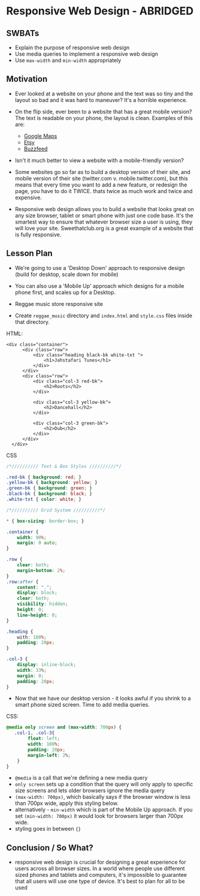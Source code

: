 # Responsive Web Design - ABRIDGED

## SWBATs
+ Explain the purpose of responsive web design
+ Use media queries to implement a responsive web design
+ Use `max-width` and `min-width` appropriately


## Motivation
+ Ever looked at a website on your phone and the text was so tiny and the layout so bad and it was hard to maneuver? It's a horrible experience.
+ On the flip side, ever been to a website that has a great mobile version? The text is readable on your phone, the layout is clean. Examples of this are:
  + [Google Maps](maps.google.com)
  + [Etsy](etsy.com)
  + [Buzzfeed](buzzfeed.com)
+ Isn't it much better to view a website with a mobile-friendly version? 
+ Some websites go so far as to build a desktop version of their site, and mobile version of their site (twitter.com v. mobile.twitter.com), but this means that every time you want to add a new feature, or redesign the page, you have to do it TWICE. thats twice as much work and twice and expensive.

+ Responsive web design allows you to build a website that looks great on any size browser, tablet or smart phone with just one code base. It's the smartest way to ensure that whatever browser size a user is using, they will love your site. Sweethatclub.org is a great example of a website that is fully responsive.

## Lesson Plan
+ We're going to use a 'Desktop Down' approach to responsive design (build for desktop, scale down for mobile)
+ You can also use a 'Mobile Up' approach which designs for a mobile phone first, and scales up for a Desktop.

+ Reggae music store responsive site 

+ Create `reggae_music` directory and `index.html` and `style.css` files inside that directory.

HTML:
```
<div class="container">
      <div class="row">
          <div class="heading black-bk white-txt ">
              <h1>Jahstafari Tunes</h1>
          </div>
      </div>
      <div class="row">
          <div class="col-3 red-bk"> 
              <h2>Roots</h2>
          </div>
          
          <div class="col-3 yellow-bk">
              <h2>Dancehall</h2>
          </div>
          
          <div class="col-3 green-bk">
              <h2>Dub</h2>
          </div>    
      </div>
  </div>
```

CSS
```css
/*////////// Text & Box Styles //////////*/

.red-bk { background: red; }
.yellow-bk { background: yellow; }
.green-bk { background: green; }
.black-bk { background: black; }
.white-txt { color: white; }

/*////////// Grid System //////////*/

* { box-sizing: border-box; }

.container { 
    width: 90%;
    margin: 0 auto;
}

.row { 
    clear: both;
    margin-bottom: 2%;
}
.row:after {
    content: ".";
    display: block;
    clear: both;
    visibility: hidden;
    height: 0;
    line-height: 0;
}

.heading {
    with: 100%;
    padding: 20px;
}

.col-3 {
    display: inline-block;
    width: 33%;
    margin: 0;
    padding: 20px;
}
```
+ Now that we have our desktop version - it looks awful if you shrink to a smart phone sized screen. Time to add media queries. 

CSS:
```css
@media only screen and (max-width: 700px) {
   .col-1, .col-3{
        float: left;
        width: 100%;
        padding: 20px;
        margin-left: 2%;
    }
}
```

+ `@media` is a call that we're defining a new media query
+ `only screen` sets up a condition that the query will only apply to specific size screens and lets older browsers ignore the media query
+ `(max-width: 700px)`, which basically says if the browser window is less than 700px wide, apply this styling below. 
+ alternatively - `min-width` which is part of the Mobile Up approach. If you set `(min-width: 700px)` it would look for browsers larger than 700px wide.
+ styling goes in between `{}`

## Conclusion / So What?
+ responsive web design is crucial for designing a great experience for users across all browser sizes. In a world where people use different sized phones and tablets and computers, it's impossible to guarantee that all users will use one type of device. It's best to plan for all to be used

